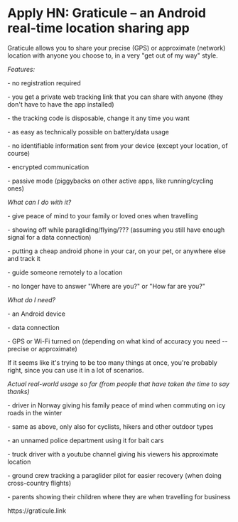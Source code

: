 # Apply HN: Graticule – an Android real-time location sharing app

Graticule allows you to share your precise (GPS) or approximate (network) location with anyone you choose to, in a very &quot;get out of my way&quot; style.<p><i>Features:</i><p>- no registration required<p>- you get a private web tracking link that you can share with anyone (they don&#x27;t have to have the app installed)<p>- the tracking code is disposable, change it any time you want<p>- as easy as technically possible on battery&#x2F;data usage<p>- no identifiable information sent from your device (except your location, of course)<p>- encrypted communication<p>- passive mode (piggybacks on other active apps, like running&#x2F;cycling ones)<p><i>What can I do with it?</i><p>- give peace of mind to your family or loved ones when travelling<p>- showing off while paragliding&#x2F;flying&#x2F;??? (assuming you still have enough signal for a data connection)<p>- putting a cheap android phone in your car, on your pet, or anywhere else and track it<p>- guide someone remotely to a location<p>- no longer have to answer &quot;Where are you?&quot; or &quot;How far are you?&quot;<p><i>What do I need?</i><p>- an Android device<p>- data connection<p>- GPS or Wi-Fi turned on (depending on what kind of accuracy you need -- precise or approximate)<p>If it seems like it&#x27;s trying to be too many things at once, you&#x27;re probably right, since you can use it in a lot of scenarios.<p><i>Actual real-world usage so far (from people that have taken the time to say thanks)</i><p>- driver in Norway giving his family peace of mind when commuting on icy roads in the winter<p>- same as above, only also for cyclists, hikers and other outdoor types<p>- an unnamed police department using it for bait cars<p>- truck driver with a youtube channel giving his viewers his approximate location<p>- ground crew tracking a paraglider pilot for easier recovery (when doing cross-country flights)<p>- parents showing their children where they are when travelling for business<p>https:&#x2F;&#x2F;graticule.link
